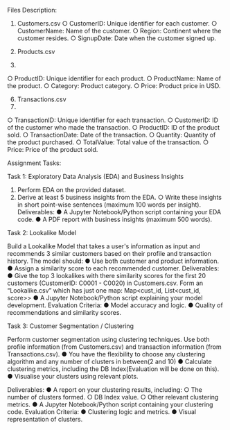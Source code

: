 Files Description:

1. Customers.csv
○ CustomerID: Unique identifier for each customer.
○ CustomerName: Name of the customer.
○ Region: Continent where the customer resides.
○ SignupDate: Date when the customer signed up.

3. Products.csv
4. 
○ ProductID: Unique identifier for each product.
○ ProductName: Name of the product.
○ Category: Product category.
○ Price: Product price in USD.

6. Transactions.csv
7. 
○ TransactionID: Unique identifier for each transaction.
○ CustomerID: ID of the customer who made the transaction.
○ ProductID: ID of the product sold.
○ TransactionDate: Date of the transaction.
○ Quantity: Quantity of the product purchased.
○ TotalValue: Total value of the transaction.
○ Price: Price of the product sold.

Assignment Tasks:

Task 1: Exploratory Data Analysis (EDA) and Business Insights


1. Perform EDA on the provided dataset.
2. Derive at least 5 business insights from the EDA.
○ Write these insights in short point-wise sentences (maximum 100 words per
insight).
Deliverables:
● A Jupyter Notebook/Python script containing your EDA code.
● A PDF report with business insights (maximum 500 words).


Task 2: Lookalike Model

Build a Lookalike Model that takes a user's information as input and recommends 3 similar
customers based on their profile and transaction history. The model should:
● Use both customer and product information.
● Assign a similarity score to each recommended customer.
Deliverables:
● Give the top 3 lookalikes with there similarity scores for the first 20 customers
(CustomerID: C0001 - C0020) in Customers.csv. Form an “Lookalike.csv” which has
just one map: Map<cust_id, List<cust_id, score>>
● A Jupyter Notebook/Python script explaining your model development.
Evaluation Criteria:
● Model accuracy and logic.
● Quality of recommendations and similarity scores.


Task 3: Customer Segmentation / Clustering

Perform customer segmentation using clustering techniques. Use both profile information
(from Customers.csv) and transaction information (from Transactions.csv).
● You have the flexibility to choose any clustering algorithm and any number of clusters in
between(2 and 10)
● Calculate clustering metrics, including the DB Index(Evaluation will be done on this).
● Visualise your clusters using relevant plots.


Deliverables:
● A report on your clustering results, including:
○ The number of clusters formed.
○ DB Index value.
○ Other relevant clustering metrics.
● A Jupyter Notebook/Python script containing your clustering code.
Evaluation Criteria:
● Clustering logic and metrics.
● Visual representation of clusters.
